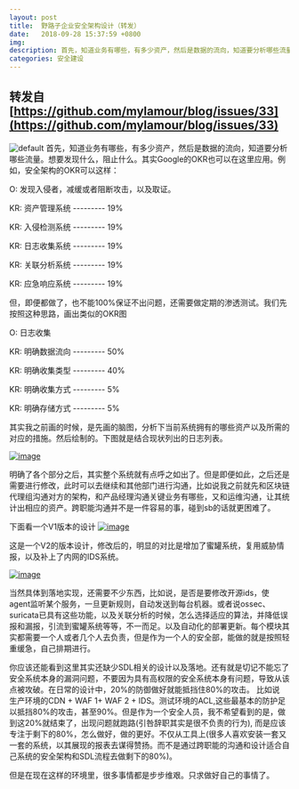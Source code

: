 ```yaml
---
layout: post
title:  野路子企业安全架构设计（转发）
date:   2018-09-28 15:37:59 +0800
img:
description: 首先，知道业务有哪些，有多少资产，然后是数据的流向，知道要分析哪些流量。想要发现什么，阻止什么。
categories: 安全建设
---
```

## 转发自 [https://github.com/mylamour/blog/issues/33](https://github.com/mylamour/blog/issues/33)


![default](https://user-images.githubusercontent.com/12653147/43885348-37bde086-9beb-11e8-8406-3b34d9d96700.png)
首先，知道业务有哪些，有多少资产，然后是数据的流向，知道要分析哪些流量。想要发现什么，阻止什么。其实Google的OKR也可以在这里应用。例如，安全架构的OKR可以这样：

O:  发现入侵者，减缓或者阻断攻击，以及取证。

KR: 资产管理系统   --------- 19%

KR: 入侵检测系统   --------- 19%

KR: 日志收集系统   --------- 19%

KR: 关联分析系统   --------- 19%

KR: 应急响应系统   --------- 19%

但，即便都做了，也不能100%保证不出问题，还需要做定期的渗透测试。我们先按照这种思路，画出类似的OKR图

O: 日志收集

KR: 明确数据流向   --------- 50%

KR: 明确收集类型   --------- 40%

KR: 明确收集方式   --------- 5%

KR: 明确存储方式   --------- 5%

其实我之前画的时候，是先画的脑图，分析下当前系统拥有的哪些资产以及所需的对应的措施。然后绘制的。下图就是结合现状列出的日志列表。

[![image](https://user-images.githubusercontent.com/12653147/43366971-1ba02b82-9378-11e8-86af-9a69002bf42f.png)](https://user-images.githubusercontent.com/12653147/43366971-1ba02b82-9378-11e8-86af-9a69002bf42f.png)

明确了各个部分之后，其实整个系统就有点呼之如出了。但是即便如此，之后还是需要进行修改，此时可以去继续和其他部门进行沟通，比如说我之前就先和区块链代理组沟通对方的架构，和产品经理沟通关键业务有哪些，又和运维沟通，让其统计出相应的资产。跨职能沟通并不是一件容易的事，碰到sb的话就更困难了。

下面看一个V1版本的设计
[![image](https://user-images.githubusercontent.com/12653147/43367427-2ea05d7c-937f-11e8-8d5a-6c923c6b99a3.png)](https://user-images.githubusercontent.com/12653147/43367427-2ea05d7c-937f-11e8-8d5a-6c923c6b99a3.png)

这是一个V2的版本设计，修改后的，明显的对比是增加了蜜罐系统，复用威胁情报，以及补上了内网的IDS系统。

[![image](https://user-images.githubusercontent.com/12653147/43367453-ad736694-937f-11e8-96c0-b492feca5d96.png)](https://user-images.githubusercontent.com/12653147/43367453-ad736694-937f-11e8-96c0-b492feca5d96.png)

当然具体到落地实现，还需要不少东西，比如说，是否是要修改开源ids，使agent监听某个服务，一旦更新规则，自动发送到每台机器。或者说ossec、suricata已具有这些功能，以及关联分析的时候，怎么选择适应的算法，并降低误报和漏报，引流到蜜罐系统等等，不一而足。以及自动化的部署更新。每个模块其实都需要一个人或者几个人去负责，但是作为一个人的安全部，能做的就是按照轻重缓急，自己排期进行。

你应该还能看到这里其实还缺少SDL相关的设计以及落地。还有就是切记不能忘了安全系统本身的漏洞问题，不要因为具有高权限的安全系统本身有问题，导致从该点被攻破。在日常的设计中，20%的防御做好就能抵挡住80%的攻击。 比如说 生产环境的CDN + WAF 1+ WAF 2 + IDS。测试环境的ACL,这些最基本的防护足以抵挡80%的攻击，甚至90%。但是作为一个安全人员，我不希望看到的是，做到这20%就结束了，出现问题就跑路(引咎辞职其实是很不负责的行为), 而是应该专注于剩下的80%，怎么做好，做的更好。不仅从工具上(很多人喜欢安装一套又一套的系统，以其展现的报表去谋得赞扬。而不是通过跨职能的沟通和设计适合自己系统的安全架构和SDL流程去做剩下的80%)。

但是在现在这样的环境里，很多事情都是步步维艰。只求做好自己的事情了。

